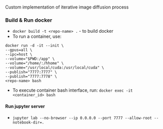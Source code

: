 # <REPO-NAME>
Custom implementation of iterative image diffusion process

### Build & Run docker

- `docker build -t <repo-name> .` - to build docker
- To run a container, use:
```
docker run -d -it --init \
--gpus=all \
--ipc=host \
--volume="$PWD:/app" \
--volume="/home/:/hhome" \
--volume="/usr/local/cuda:/usr/local/cuda" \
--publish="7777:7777" \
--publish="7777:7778" \
<repo-name> bash
```
- To execute container bash interface, run: `docker exec -it <container_id> bash` 

#### Run jupyter server

- `jupyter lab --no-browser --ip 0.0.0.0 --port 7777 --allow-root --notebook-dir=.`
